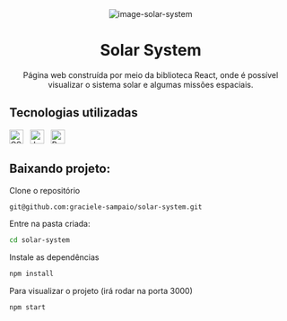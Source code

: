 <div align="center">
  <img alt="image-solar-system" src="https://i.imgur.com/7tgrcIF.png"/>
</div>
<h1 align="center">Solar System</h1>

<p align="center">
Página web construída por meio da biblioteca React, onde é possível visualizar o sistema solar e algumas missões espaciais.
</p>


## Tecnologias utilizadas
[<img src="https://img.shields.io/badge/CSS3-1572B6?style=for-the-badge&logo=css3&logoColor=white" alt="CSS3" title="CSS3" height="25" />](https://developer.mozilla.org/en-US/docs/Web/CSS)
&nbsp;
[<img src="https://img.shields.io/badge/JavaScript-323330?style=for-the-badge&logo=javascript&logoColor=F7DF1E" alt="JavaScript" title="JavaScript" height="25" />](https://developer.mozilla.org/pt-BR/docs/Web/JavaScript)
&nbsp;
[<img src="https://img.shields.io/badge/React-20232A?style=for-the-badge&logo=react&logoColor=61DAFB" alt="React" title="React" height="25" />](https://pt-br.reactjs.org/docs/getting-started.html)
&nbsp;
## Baixando projeto:

Clone o repositório 
```bash
git@github.com:graciele-sampaio/solar-system.git
```

Entre na pasta criada:
```bash
cd solar-system
```

Instale as dependências
```bash
npm install
```

Para visualizar o projeto (irá rodar na porta 3000)
```bash
npm start
```

